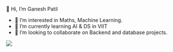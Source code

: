 👋 Hi, I’m Ganesh Patil
- 👀 I’m interested in Maths, Machine Learning.
- 🌱 I’m currently learning AI & DS in VIIT
- 💞️ I’m looking to collaborate on Backend and database projects.
<img src="https://tenor.com/bVwVa.gif">
